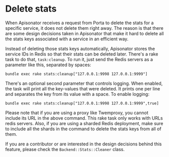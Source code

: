 # Delete stats

When Apisonator receives a request from Porta to delete the stats for a specific
service, it does not delete them right away. The reason is that there are some
design decisions taken in Apisonator that make it hard to delete all the stats
keys associated with a service in an efficient way.

Instead of deleting those stats keys automatically, Apisonator stores the
service IDs in Redis so that their stats can be deleted later. There's a rake
task to do that, `task:cleanup`. To run it, just send the Redis servers as a
parameter like this, separated by spaces:
```
bundle exec rake stats:cleanup["127.0.0.1:9998 127.0.0.1:9999"]
```

There's an optional second parameter that controls logging. When enabled, the
task will print all the key-values that were deleted. It prints one per line and
separates the key from its value with a space. To enable logging:
```
bundle exec rake stats:cleanup["127.0.0.1:9998 127.0.0.1:9999",true]
```

Please note that if you are using a proxy like Twemproxy, you cannot include its
URL in the above command. This rake task only works with URLs redis servers.
Also, if you are using a sharded Redis deployment, make sure to include all the
shards in the command to delete the stats keys from all of them.

If you are a contributor or are interested in the design decisions behind this
feature, please check the `Backend::Stats::Cleaner` class.
